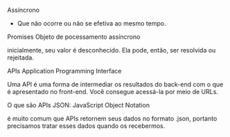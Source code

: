 Assíncrono

- Que não ocorre ou não se efetiva ao mesmo tempo.

Promises
Objeto de pocessamento assíncrono

inicialmente, seu valor é desconhecido. Ela pode, então, ser resolvida ou rejeitada.


APIs
Application Programming Interface

Uma API é uma forma de intermediar os resultados do back-end com o que é apresentado no front-end.
Você consegue acessá-la por meio de URLs.

O que são APIs
JSON: JavaScript Object Notation

é muito comum que APIs retornem seus dados no formato .json, portanto precisamos tratar esses dados quando os recebermos.